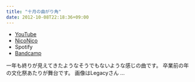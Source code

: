 ```yaml
---
title: "十月の曲がり角"
date: 2012-10-08T22:18:36+09:00
---
```


- [YouTube](https://www.youtube.com/watch?duk-RQbP3Wk)
- [NicoNico](https://nico.ms/sm19075420)
- Spotify
- [Bandcamp](https://mikirihasshap.bandcamp.com/track/--88)

一年も終りが見えてきたようなそうでもないような感じの曲です。 卒業前の年の文化祭あたりが舞台です。 画像はLegacyさん ...